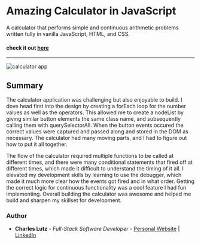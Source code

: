 # Amazing Calculator in JavaScript


A calculator that performs simple and continuous arithmetic problems written fully in vanilla JavaScript, HTML, and CSS.


#### check it out [here](https://charles-carm.github.io/Calculator/)
---
![calculator app](https://user-images.githubusercontent.com/103493003/170819841-ddf74b42-3c22-4b4a-9688-135254d48548.PNG)

## Summary
The calculator application was challenging but also enjoyable to build. I dove head first into the design by creating a forEach
loop for the number values as well as the operators. This allowed me to create a nodeList by giving similar button elements the same 
class name, and subsequently calling them with querySelectorAll. When the button events occured the correct values were captured and 
passed along and stored in the DOM as necessary. The calculator had many moving parts, and I had to figure out how to put it all together.

The flow of the calculator required multiple functions to be called at different times, and there were many conditional statements 
that fired off at different times, which made it difficult to understand the timing of it all. I elevated my development skills by 
learning to use the debugger, which made it much more clear how the events got fired and in what order. Getting the correct logic
for continuous functionality was a cool feature I had fun implementing. Overall building the calculator was awesome and helped me build
and sharpen my skillset for development. 

### Author
* __Charles Lutz__ - *Full-Stack Software Developer* - [Personal Website](https://master--resplendent-cocada-4ee40d.netlify.app/) | [LinkedIn](https://www.linkedin.com/in/CharlesCarMichaelLutz/)
